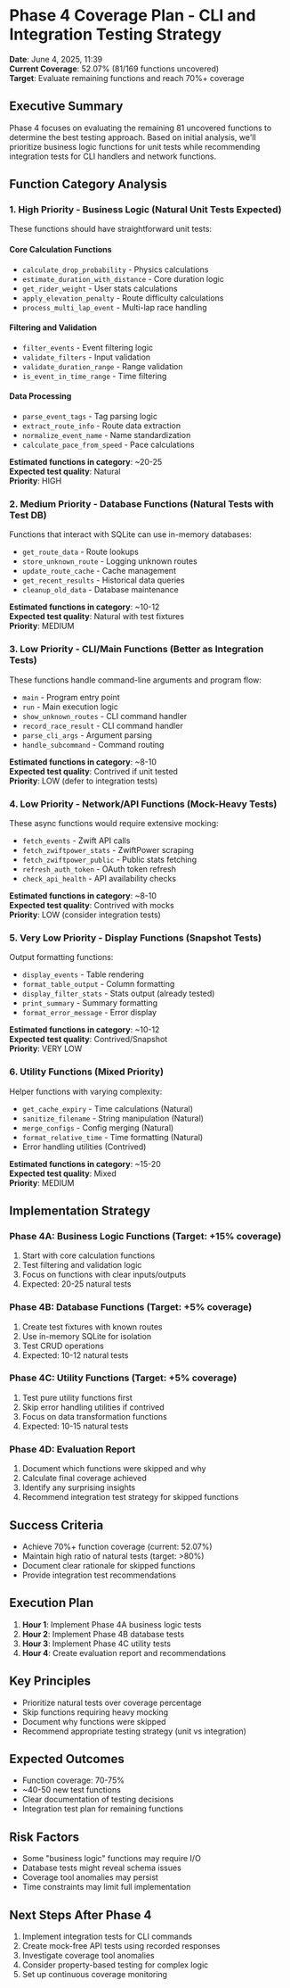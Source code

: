 # Phase 4 Coverage Plan - CLI and Integration Testing Strategy
**Date**: June 4, 2025, 11:39  
**Current Coverage**: 52.07% (81/169 functions uncovered)  
**Target**: Evaluate remaining functions and reach 70%+ coverage

## Executive Summary
Phase 4 focuses on evaluating the remaining 81 uncovered functions to determine the best testing approach. Based on initial analysis, we'll prioritize business logic functions for unit tests while recommending integration tests for CLI handlers and network functions.

## Function Category Analysis

### 1. High Priority - Business Logic (Natural Unit Tests Expected)
These functions should have straightforward unit tests:

#### Core Calculation Functions
- `calculate_drop_probability` - Physics calculations
- `estimate_duration_with_distance` - Core duration logic
- `get_rider_weight` - User stats calculations
- `apply_elevation_penalty` - Route difficulty calculations
- `process_multi_lap_event` - Multi-lap race handling

#### Filtering and Validation
- `filter_events` - Event filtering logic
- `validate_filters` - Input validation
- `validate_duration_range` - Range validation
- `is_event_in_time_range` - Time filtering

#### Data Processing
- `parse_event_tags` - Tag parsing logic
- `extract_route_info` - Route data extraction
- `normalize_event_name` - Name standardization
- `calculate_pace_from_speed` - Pace calculations

**Estimated functions in category**: ~20-25  
**Expected test quality**: Natural  
**Priority**: HIGH

### 2. Medium Priority - Database Functions (Natural Tests with Test DB)
Functions that interact with SQLite can use in-memory databases:

- `get_route_data` - Route lookups
- `store_unknown_route` - Logging unknown routes
- `update_route_cache` - Cache management
- `get_recent_results` - Historical data queries
- `cleanup_old_data` - Database maintenance

**Estimated functions in category**: ~10-12  
**Expected test quality**: Natural with test fixtures  
**Priority**: MEDIUM

### 3. Low Priority - CLI/Main Functions (Better as Integration Tests)
These functions handle command-line arguments and program flow:

- `main` - Program entry point
- `run` - Main execution logic
- `show_unknown_routes` - CLI command handler
- `record_race_result` - CLI command handler
- `parse_cli_args` - Argument parsing
- `handle_subcommand` - Command routing

**Estimated functions in category**: ~8-10  
**Expected test quality**: Contrived if unit tested  
**Priority**: LOW (defer to integration tests)

### 4. Low Priority - Network/API Functions (Mock-Heavy Tests)
These async functions would require extensive mocking:

- `fetch_events` - Zwift API calls
- `fetch_zwiftpower_stats` - ZwiftPower scraping
- `fetch_zwiftpower_public` - Public stats fetching
- `refresh_auth_token` - OAuth token refresh
- `check_api_health` - API availability checks

**Estimated functions in category**: ~8-10  
**Expected test quality**: Contrived with mocks  
**Priority**: LOW (consider integration tests)

### 5. Very Low Priority - Display Functions (Snapshot Tests)
Output formatting functions:

- `display_events` - Table rendering
- `format_table_output` - Column formatting
- `display_filter_stats` - Stats output (already tested)
- `print_summary` - Summary formatting
- `format_error_message` - Error display

**Estimated functions in category**: ~10-12  
**Expected test quality**: Contrived/Snapshot  
**Priority**: VERY LOW

### 6. Utility Functions (Mixed Priority)
Helper functions with varying complexity:

- `get_cache_expiry` - Time calculations (Natural)
- `sanitize_filename` - String manipulation (Natural)
- `merge_configs` - Config merging (Natural)
- `format_relative_time` - Time formatting (Natural)
- Error handling utilities (Contrived)

**Estimated functions in category**: ~15-20  
**Expected test quality**: Mixed  
**Priority**: MEDIUM

## Implementation Strategy

### Phase 4A: Business Logic Functions (Target: +15% coverage)
1. Start with core calculation functions
2. Test filtering and validation logic
3. Focus on functions with clear inputs/outputs
4. Expected: 20-25 natural tests

### Phase 4B: Database Functions (Target: +5% coverage)
1. Create test fixtures with known routes
2. Use in-memory SQLite for isolation
3. Test CRUD operations
4. Expected: 10-12 natural tests

### Phase 4C: Utility Functions (Target: +5% coverage)
1. Test pure utility functions first
2. Skip error handling utilities if contrived
3. Focus on data transformation functions
4. Expected: 10-15 natural tests

### Phase 4D: Evaluation Report
1. Document which functions were skipped and why
2. Calculate final coverage achieved
3. Identify any surprising insights
4. Recommend integration test strategy for skipped functions

## Success Criteria
- Achieve 70%+ function coverage (current: 52.07%)
- Maintain high ratio of natural tests (target: >80%)
- Document clear rationale for skipped functions
- Provide integration test recommendations

## Execution Plan
1. **Hour 1**: Implement Phase 4A business logic tests
2. **Hour 2**: Implement Phase 4B database tests
3. **Hour 3**: Implement Phase 4C utility tests
4. **Hour 4**: Create evaluation report and recommendations

## Key Principles
- Prioritize natural tests over coverage percentage
- Skip functions requiring heavy mocking
- Document why functions were skipped
- Recommend appropriate testing strategy (unit vs integration)

## Expected Outcomes
- Function coverage: 70-75%
- ~40-50 new test functions
- Clear documentation of testing decisions
- Integration test plan for remaining functions

## Risk Factors
- Some "business logic" functions may require I/O
- Database tests might reveal schema issues
- Coverage tool anomalies may persist
- Time constraints may limit full implementation

## Next Steps After Phase 4
1. Implement integration tests for CLI commands
2. Create mock-free API tests using recorded responses
3. Investigate coverage tool anomalies
4. Consider property-based testing for complex logic
5. Set up continuous coverage monitoring